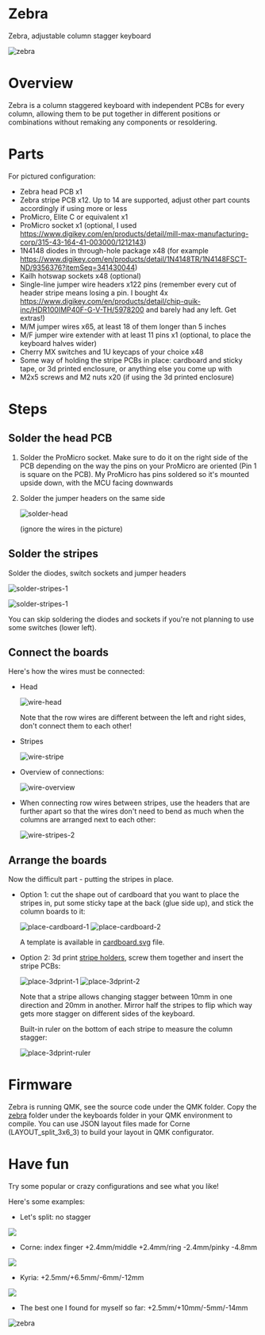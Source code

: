 # Zebra
Zebra, adjustable column stagger keyboard

![zebra](/images/zebra.jpg)

# Overview
Zebra is a column staggered keyboard with independent PCBs for every column, allowing them to be put together in different positions or combinations without remaking any components or resoldering.

# Parts
For pictured configuration:
- Zebra head PCB x1
- Zebra stripe PCB x12. Up to 14 are supported, adjust other part counts accordingly if using more or less
- ProMicro, Elite C or equivalent x1
- ProMicro socket x1 (optional, I used https://www.digikey.com/en/products/detail/mill-max-manufacturing-corp/315-43-164-41-003000/1212143)
- 1N4148 diodes in through-hole package x48 (for example https://www.digikey.com/en/products/detail/1N4148TR/1N4148FSCT-ND/9356376?itemSeq=341430044)
- Kailh hotswap sockets x48 (optional)
- Single-line jumper wire headers x122 pins (remember every cut of header stripe means losing a pin. I bought 4x https://www.digikey.com/en/products/detail/chip-quik-inc/HDR100IMP40F-G-V-TH/5978200 and barely had any left. Get extras!)
- M/M jumper wires x65, at least 18 of them longer than 5 inches
- M/F jumper wire extender with at least 11 pins x1 (optional, to place the keyboard halves wider)
- Cherry MX switches and 1U keycaps of your choice x48
- Some way of holding the stripe PCBs in place: cardboard and sticky tape, or 3d printed enclosure, or anything else you come up with
- M2x5 screws and M2 nuts x20 (if using the 3d printed enclosure)
	
# Steps
## Solder the head PCB
1. Solder the ProMicro socket. Make sure to do it on the right side of the PCB depending on the way the pins on your ProMicro are oriented (Pin 1 is square on the PCB). My ProMicro has pins soldered so it's mounted upside down, with the MCU facing downwards
2. Solder the jumper headers on the same side
	
	![solder-head](/images/solder-head.jpg)
	
	(ignore the wires in the picture)
	
## Solder the stripes
Solder the diodes, switch sockets and jumper headers
	
![solder-stripes-1](/images/solder-stripes-1.jpg)

![solder-stripes-1](/images/solder-stripes-2.jpg)
	
You can skip soldering the diodes and sockets if you're not planning to use some switches (lower left).
	
## Connect the boards
Here's how the wires must be connected:
- Head

	![wire-head](/images/wire-head.jpg)

	Note that the row wires are different between the left and right sides, don't connect them to each other!

- Stripes

	![wire-stripe](/images/wire-stripe.jpg)

- Overview of connections:

	![wire-overview](/images/wire-overview.jpg)
	
- When connecting row wires between stripes, use the headers that are further apart so that the wires don't need to bend as much when the columns are arranged next to each other:

	![wire-stripes-2](/images/wire-stripes-2.jpg)
	
## Arrange the boards
Now the difficult part - putting the stripes in place.

- Option 1: cut the shape out of cardboard that you want to place the stripes in, put some sticky tape at the back (glue side up), and stick the column boards to it:
	
	![place-cardboard-1](/images/place-cardboard-1.jpg)
	![place-cardboard-2](/images/place-cardboard-2.jpg)
	
	A template is available in [cardboard.svg](/Case/Cardboard.svg) file.
	
- Option 2: 3d print [stripe holders](/Case/3d-printed.stl), screw them together and insert the stripe PCBs:
	
	![place-3dprint-1](/images/place-3dprint-1.jpg)
	![place-3dprint-2](/images/place-3dprint-2.jpg)
	
	Note that a stripe allows changing stagger between 10mm in one direction and 20mm in another. Mirror half the stripes to flip which way gets more stagger on different sides of the keyboard.
	
	Built-in ruler on the bottom of each stripe to measure the column stagger:
	
	![place-3dprint-ruler](/images/place-3dprint-ruler.jpg)

# Firmware
Zebra is running QMK, see the source code under the QMK folder. Copy the [zebra](/QMK/zebra) folder under the keyboards folder in your QMK environment to compile. You can use JSON layout files made for Corne (LAYOUT_split_3x6_3) to build your layout in QMK configurator.

# Have fun
Try some popular or crazy configurations and see what you like!

Here's some examples:

- Let's split: no stagger

![](/images/zebra-lets-split.jpg)

- Corne: index finger +2.4mm/middle +2.4mm/ring -2.4mm/pinky -4.8mm

![](/images/zebra-corne.jpg)

- Kyria: +2.5mm/+6.5mm/-6mm/-12mm

![](/images/zebra-kyria.jpg)

- The best one I found for myself so far: +2.5mm/+10mm/-5mm/-14mm

![zebra](/images/zebra.jpg)